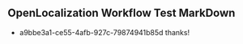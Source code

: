 ## OpenLocalization Workflow Test MarkDown
* a9bbe3a1-ce55-4afb-927c-79874941b85d thanks!

<!--HONumber=Aug16_HO4-->


